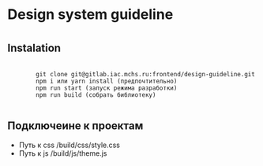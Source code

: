 # **Design system guideline**
#

## **Instalation**

<pre>
    <code>
        git clone git@gitlab.iac.mchs.ru:frontend/design-guideline.git
        npm i или yarn install (предпочтительно)
        npm run start (запуск режима разработки)
        npm run build (собрать библиотеку)
    </code>
</pre>

## **Подключеине к проектам**
* Путь к css /build/css/style.css
* Путь к js /build/js/theme.js
